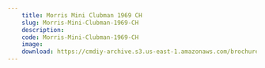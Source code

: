 ```yaml
---
    title: Morris Mini Clubman 1969 CH
    slug: Morris-Mini-Clubman-1969-CH
    description:
    code: Morris-Mini-Clubman-1969-CH
    image:
    download: https://cmdiy-archive.s3.us-east-1.amazonaws.com/brochures/documents/Morris+Mini+Clubman+1969+CH.pdf
---
```

<!-- Content of the page -->

##
        
